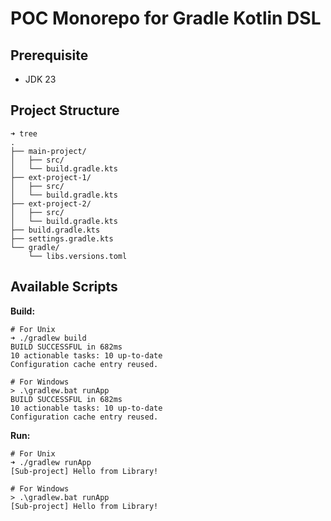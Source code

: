 # POC Monorepo for Gradle Kotlin DSL

## Prerequisite

- JDK 23

## Project Structure

```console
➜ tree
.
├── main-project/
│   ├── src/
│   └── build.gradle.kts
├── ext-project-1/
│   ├── src/
│   └── build.gradle.kts
├── ext-project-2/
│   ├── src/
│   └── build.gradle.kts
├── build.gradle.kts
├── settings.gradle.kts
└── gradle/
    └── libs.versions.toml
```

## Available Scripts

**Build:**

```console
# For Unix
➜ ./gradlew build
BUILD SUCCESSFUL in 682ms
10 actionable tasks: 10 up-to-date
Configuration cache entry reused.

# For Windows
> .\gradlew.bat runApp
BUILD SUCCESSFUL in 682ms
10 actionable tasks: 10 up-to-date
Configuration cache entry reused.
```

**Run:**

```console
# For Unix
➜ ./gradlew runApp
[Sub-project] Hello from Library!

# For Windows
> .\gradlew.bat runApp
[Sub-project] Hello from Library!
```
